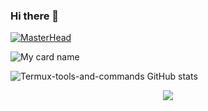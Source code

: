 ### Hi there 👋
[![MasterHead](https://qu.ax/VfLmV.jpg)](https://github.com/Termux-tools-and-commands)

![My card name](https://cardivo.vercel.app/api?name=Termux-tools-and-commands%20&description=Hey%20You%20Welcome%20To%20My%20Profile%20🌠&image=https://qu.ax/VfLmV.jpg?q=tbn:ANd9GcR7aMC3bf4bg4l_nhYS2Un9FXbFYcB4T83Shjk8xSUZDh_D61LFpzbpeqLW&s=10?v=4&backgroundColor=%23e4f2f6&github=Termux-tools-and-commands-&)



![Termux-tools-and-commands GitHub stats](https://github-readme-stats.vercel.app/api?username=Termux-tools-and-commands&show=reviews,discussions_started,discussions_answered,prs_merged,prs_merged_percentage&theme=tokyonight&show_icons=true)

<p align="center">
  <a href="https://github.com/Termux-tools-and-commands"><img src="https://github-readme-streak-stats.herokuapp.com?user=Termux-tools-and-commands&theme=tokyonight&hide_border=false&properties=background&border=%239611C5FF" /></a>
</p>
